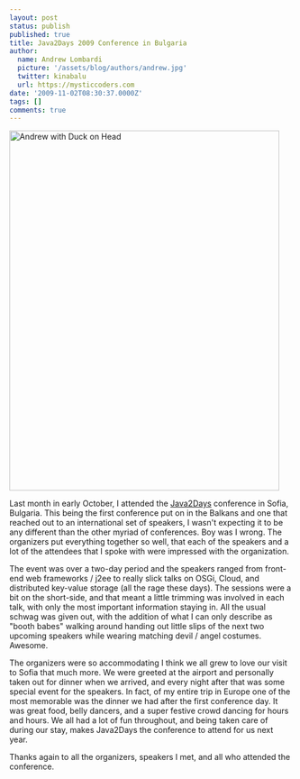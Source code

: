 ```yaml
---
layout: post
status: publish
published: true
title: Java2Days 2009 Conference in Bulgaria
author:
  name: Andrew Lombardi
  picture: '/assets/blog/authors/andrew.jpg'
  twitter: kinabalu
  url: https://mysticcoders.com
date: '2009-11-02T08:30:37.0000Z'
tags: []
comments: true
---
```

<img src="https://www.mysticcoders.com/wp-content/uploads/2009/11/IMG_0626.JPG" alt="Andrew with Duck on Head" title="Andrew with Duck on Head" width="479" height="639" class="alignnone size-full wp-image-1217" />

Last month in early October, I attended the <a href="http://java2days.com" target="_blank">Java2Days</a> conference in Sofia, Bulgaria.  This being the first conference put on in the Balkans and one that reached out to an international set of speakers, I wasn't expecting it to be any different than the other myriad of conferences.  Boy was I wrong.  The organizers put everything together so well, that each of the speakers and a lot of the attendees that I spoke with were impressed with the organization.

The event was over a two-day period and the speakers ranged from front-end web frameworks / j2ee to really slick talks on OSGi, Cloud, and distributed key-value storage (all the rage these days).  The sessions were a bit on the short-side, and that meant a little trimming was involved in each talk, with only the most important information staying in.  All the usual schwag was given out, with the addition of what I can only describe as "booth babes" walking around handing out little slips of the next two upcoming speakers while wearing matching devil / angel costumes.  Awesome.

The organizers were so accommodating I think we all grew to love our visit to Sofia that much more.  We were greeted at the airport and personally taken out for dinner when we arrived, and every night after that was some special event for the speakers.  In fact, of my entire trip in Europe one of the most memorable was the dinner we had after the first conference day.  It was great food, belly dancers, and a super festive crowd dancing for hours and hours.  We all had a lot of fun throughout, and being taken care of during our stay, makes Java2Days the conference to attend for us next year.

Thanks again to all the organizers, speakers I met, and all who attended the conference.


